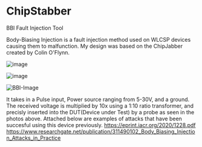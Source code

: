 # ChipStabber
BBI Fault Injection Tool

Body-Biasing Injection is a fault injection method used on WLCSP devices causing them to malfunction. My design was based on the ChipJabber created by Colin O'Flynn.

![image](https://github.com/IsaaccW/ChipStabber/assets/65687558/d72d3f91-7231-44e3-906c-fda8398af076)


![image](https://github.com/IsaaccW/ChipStabber/assets/65687558/7cf5a0ff-58e8-4549-b170-7dfa952b55f8)


![BBI-Image](https://github.com/IsaaccW/ChipStabber/assets/65687558/26d813ce-3b5c-4e8d-bcb2-c624176621dc)



It takes in a Pulse input, Power source ranging from 5-30V, and a ground. The received voltage is multiplied by 10x using a 1:10 ratio transformer, and precisly inserted into the DUT(Device under Test) by a probe as seen in the photos above. 
Attached below are examples of attacks that have been succesful using this device previously.
https://eprint.iacr.org/2020/1228.pdf
https://www.researchgate.net/publication/311490102_Body_Biasing_Injection_Attacks_in_Practice

